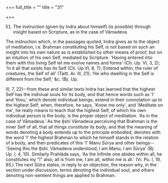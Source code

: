 +++
full_title = ""
title = "31"

+++


31. The instruction (given by Indra about himself) (is possible) through insight based on Scripture, as in the case of Vāmadeva.

The instruction which, in the passages quoted, Indra gives as to the object of meditation, i.e. Brahman constituting his Self, is not based on such an insight into his own nature as is established by other means of proof, but on an intuition of his own Self, mediated by Scripture. 'Having entered into them with this living Self let me evolve names and forms' (Cḥ. Up. VI, 3, 2); 'In it all that exists has its Self (Cḥ. Up.VI, 8, 7); Entered within, the ruler of creatures, the Self of all' (Taitt. Ar. III, 21); 'He who dwelling in the Self is different from the Self,' &c. (Br̥. Up.

 III, 7, 22)--from these and similar texts Indra has learned that the highest Self has the indiviual souls for its body, and that hence words such as 'I' and 'thou,' which denote individual beings, extend in their connotation up to the highest Self; when, therefore, he says, 'Know me only', and 'Meditate on me', he really means to teach that the highest Self, of which his own individual person is the body, is the proper object of meditation. 'As in the case of Vāmadeva.' As the R̥shi Vāmadeva perceiving that Brahman is the inner Self of all, that all things constitute its body, and that the meaning of words denoting a body extends up to the principle embodied, denotes with the word 'I' the highest Brahman to which he himself stands in the relation of a body, and then predicates of this 'I' Manu Sūrya and other beings--'Seeing this the R̥shi. Vāmadeva understood, I am Manu, I am Sūrya' (Br̥. Up. I, 4, 10). Similarly Prahlāda says, 'As the Infinite one abides within all, he constitutes my "I" also; all is from me, I am all, within me is all.' (Vi. Pu. I, 19, 85.) The next Sūtra states, in reply to an objection, the reason why, in the section under discussion, terms denoting the individual soul, and others denoting non-sentient things are applied to Brahman.

